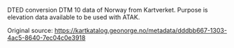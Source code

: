 DTED conversion DTM 10 data of Norway from Kartverket.
Purpose is elevation data available to be used with ATAK. 

Original source:
https://kartkatalog.geonorge.no/metadata/dddbb667-1303-4ac5-8640-7ec04c0e3918
